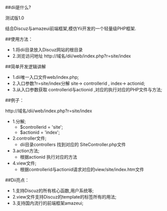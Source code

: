 ##dii是什么?

测试版1.0

结合Discuz与amazeui前端框架,模仿Yii开发的一个轻量级PHP框架.

##使用方法：
* 1.将dii目录放入Discuz网站的根目录
* 2.浏览访问地址  http://域名/dii/web/index.php?r=site/index

##简单开发逻辑讲解
* 1.dii唯一入口文件web/index.php;
* 2.入口参数?r=site/index分解 site-> controllerid , index-> actionid;
* 3.从入口参数获取 controllerid与actionid ,对应的执行对应的PHP文件与方法;

##例子：

http://域名/dii/web/index.php?r=site/index

* 1.分解;
  * $controllerid = 'site';
  * $actionid = 'index';
* 2.controller文件;
  * dii目录controllers 找到对应的 SiteController.php文件
* 3.action方法;
  * 根据actionid 执行对应的方法
* 4.view文件;
  * 根据controllerid与actionid请求对应的view/site/index.htm文件
  
##Dii亮点：
* 1.支持Discuz的所有核心函数,用户系统等;
* 2.view文件支持Discuz的template的标签所有的用法;
* 3.支持国内流行的前端框架amazeui;